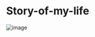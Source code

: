 ﻿# Story-of-my-life
![image](https://github.com/user-attachments/assets/1e6b5866-e8c9-4d75-b690-601ebd9fe35e)
